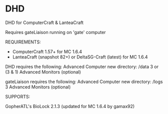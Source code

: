 DHD
===

DHD for ComputerCraft &amp; LanteaCraft

Requires gateLiaison running on 'gate' computer


REQUIREMENTS:

- ComputerCraft 1.57+ for MC 1.6.4
- LanteaCraft (snapshot 82+) or DeltaSG-Craft (latest) for MC 1.6.4

DHD requires the following:
Advanced Computer
new directory:  /data
3 or (3 & 1) Advanced Monitors (optional)

gateLiaison requires the following:
Advanced Computer
new directory:  /logs
3 Advanced Monitors (optional)


SUPPORTS:

GopherATL's BioLock 2.1.3 (updated for MC 1.6.4 by gamax92)
